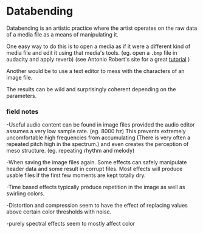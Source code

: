 # Databending
Databending is an artistic practice where the artist operates on the raw data of a media file as a means of manipulating it.

One easy way to do this is to open a media as if it were a different kind of media file and edit it using that media's tools. (eg. open a `.bmp` file in audacity and apply reverb) (see Antonio Robert's site for a great [tutorial](https://www.hellocatfood.com/databending-using-audacity/) )

Another would be to use a text editor to mess with the characters of an image file. 

The results can be wild and surprisingly coherent depending on the parameters.

### field notes

-Useful audio content can be found in image files provided the audio editor assumes a very low sample rate. (eg. 8000 hz) This prevents extremely uncomfortable high frequencies from accumulating (There is very often a repeated pitch high in the spectrum.) and even creates the perception of meso structure. (eg. repeating rhythm and melody) 

-When saving the image files again. Some effects can safely manipulate header data and some result in corrupt files. Most effects will produce usable files if the first few moments are kept totally dry.

-Time based effects typically produce repetition in the image as well as swirling colors.

-Distortion and compression seem to have the effect of replacing values above certain color thresholds with noise.

-purely spectral effects seem to mostly affect color
